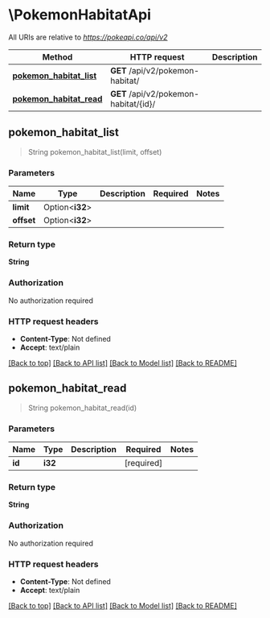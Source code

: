 # \PokemonHabitatApi

All URIs are relative to *https://pokeapi.co/api/v2*

Method | HTTP request | Description
------------- | ------------- | -------------
[**pokemon_habitat_list**](PokemonHabitatApi.md#pokemon_habitat_list) | **GET** /api/v2/pokemon-habitat/ | 
[**pokemon_habitat_read**](PokemonHabitatApi.md#pokemon_habitat_read) | **GET** /api/v2/pokemon-habitat/{id}/ | 



## pokemon_habitat_list

> String pokemon_habitat_list(limit, offset)


### Parameters


Name | Type | Description  | Required | Notes
------------- | ------------- | ------------- | ------------- | -------------
**limit** | Option<**i32**> |  |  |
**offset** | Option<**i32**> |  |  |

### Return type

**String**

### Authorization

No authorization required

### HTTP request headers

- **Content-Type**: Not defined
- **Accept**: text/plain

[[Back to top]](#) [[Back to API list]](../README.md#documentation-for-api-endpoints) [[Back to Model list]](../README.md#documentation-for-models) [[Back to README]](../README.md)


## pokemon_habitat_read

> String pokemon_habitat_read(id)


### Parameters


Name | Type | Description  | Required | Notes
------------- | ------------- | ------------- | ------------- | -------------
**id** | **i32** |  | [required] |

### Return type

**String**

### Authorization

No authorization required

### HTTP request headers

- **Content-Type**: Not defined
- **Accept**: text/plain

[[Back to top]](#) [[Back to API list]](../README.md#documentation-for-api-endpoints) [[Back to Model list]](../README.md#documentation-for-models) [[Back to README]](../README.md)

